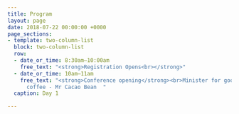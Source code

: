 ```yaml
---
title: Program
layout: page
date: 2018-07-22 00:00:00 +0000
page_sections:
- template: two-column-list
  block: two-column-list
  row:
  - date_or_time: 8:30am–10:00am
    free_text: "<strong>Registration Opens<br></strong>"
  - date_or_time: 10am–11am
    free_text: "<strong>Conference opening</strong><br>Minister for good conference
      coffee - Mr Cacao Bean  "
  caption: Day 1

---
```

